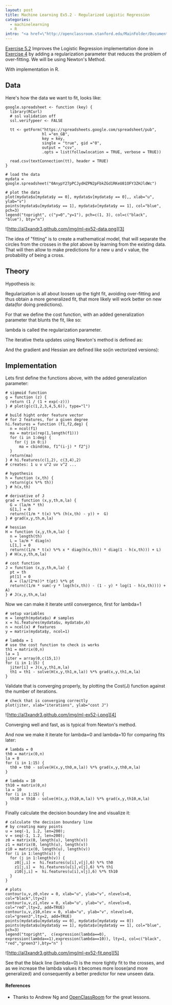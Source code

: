 ```yaml
--- 
layout: post
title: Machine Learning Ex5.2 - Regularized Logistic Regression
categories: 
  - machinelearning
  - R
intro: "<a href=\"http://openclassroom.stanford.edu/MainFolder/DocumentPage.php?course=MachineLearning&amp;doc=exercises/ex5/ex5.html\">Exercise 5.2</a> Improves the Logistic Regression implementation done in <a href=\"http://al3xandr3.github.com/2011/03/16/ml-ex4.html\">Exercise 4</a> by adding a regularization parameter that reduces the problem of over-fitting. We will be using Newton's Method.<img src='http://al3xandr3.github.com/img/ml-ex52-fit.png' alt='http://al3xandr3.github.com/img/ml-ex52-fit.png' />"
---
```


<script type="text/javascript" src="http://cdn.mathjax.org/mathjax/1.1-latest/MathJax.js?config=TeX-AMS-MML_HTMLorMML-full">
    MathJax.Hub.Config({
            jax: ["input/TeX", "output/HTML-CSS"],
        extensions: ["tex2jax.js","TeX/AMSmath.js","TeX/AMSsymbols.js",
                     "TeX/noUndefined.js"],
        tex2jax: {
            inlineMath: [ ["\\(","\\)"] ],
            displayMath: [ ['$$','$$'], ["\\[","\\]"], ["\\begin{displaymath}","\\end{displaymath}"] ],
            skipTags: ["script","noscript","style","textarea","pre","code"],
            ignoreClass: "tex2jax_ignore",
            processEscapes: false,
            processEnvironments: true,
            preview: "TeX"
        },
        showProcessingMessages: true,
        displayAlign: "left",
        displayIndent: "2em",
 
        "HTML-CSS": {
             scale: 100,
             availableFonts: ["STIX","TeX"],
             preferredFont: "TeX",
             webFont: "TeX",
             imageFont: "TeX",
             showMathMenu: true,
        },
        MMLorHTML: {
             prefer: {
                 MSIE:    "MML",
                 Firefox: "MML",
                 Opera:   "HTML",
                 other:   "HTML"
             }
        }
    });
</script>

[Exercise 5.2][1] Improves the Logistic Regression implementation done in
[Exercise 4][2] by adding a regularization parameter that reduces the problem
of over-fitting. We will be using Newton's Method.

With implementation in R.

## Data

Here's how the data we want to fit, looks like:

    
    google.spreadsheet <- function (key) {
      library(RCurl)
      # ssl validation off
      ssl.verifypeer <- FALSE
    
      tt <- getForm("https://spreadsheets.google.com/spreadsheet/pub", 
                    hl ="en_GB",
                    key = key, 
                    single = "true", gid ="0", 
                    output = "csv", 
                    .opts = list(followlocation = TRUE, verbose = TRUE)) 
    
      read.csv(textConnection(tt), header = TRUE)
    }
    
    # load the data
    mydata = google.spreadsheet("0AnypY27pPCJydHZPN2pFbkZGd1RKeU81OFY3ZHJldWc")
    
    # plot the data
    plot(mydata$u[mydata$y == 0], mydata$v[mydata$y == 0],, xlab="u", ylab="v")
    points(mydata$u[mydata$y == 1], mydata$v[mydata$y == 1], col="blue", pch=3)
    legend("topright", c("y=0","y=1"), pch=c(1, 3), col=c("black", "blue"), bty="n")
    

![http://al3xandr3.github.com/img/ml-ex52-data.png][3]

The idea of "fitting" is to create a mathematical model, that will separate
the circles from the crosses in the plot above by learning from the existing
data. That will then allow to make predictions for a new u and v value, the
probability of being a cross.

## Theory

Hypothesis is:

<script type="math/tex; mode=display">
h_\theta(x) = g(\theta^T x) = \frac{1}{ 1 + e ^{- \theta^T x} }
</script>

Regularization is all about loosen up the tight fit, avoiding over-fitting and
thus obtain a more generalized fit, that more likely will work better on new
data(for doing predictions).

For that we define the cost function, with an added generalization parameter
that blunts the fit, like so:

<script type="math/tex; mode=display">
J(\theta) = \frac{1}{m} \sum_{i=1}^m [(-y)log(h_\theta(x)) - (1 - y) log(1- h_\theta(x))] + \frac{\lambda}{2m} \sum_{i=1}^n \theta^2
</script>

lambda is called the regularization parameter.

The iterative theta updates using Newton's method is defined as:

<script type="math/tex; mode=display">
\theta^{(t+1)} = \theta^{(t)} - H^{-1} \nabla_{\theta}J 
</script>

And the gradient and Hessian are defined like so(in vectorized versions):

<script type="math/tex; mode=display">
\nabla_{\theta}J  = \frac{1}{m} \sum_{i=1}^m (h_\theta(x) - y) x + \frac{\lambda}{m} \theta
</script>

<script type="math/tex; mode=display">
H = \frac{1}{m} \sum_{i=1}^m [h_\theta(x) (1 - h_\theta(x)) x^T x] + \frac{\lambda}{m} \begin{bmatrix} 
0 & & & \\ & 1 & & \\ & & ... & \\ & & & 1 
\end{bmatrix}
</script>

## Implementation

Lets first define the functions above, with the added generalization
parameter:

  
    # sigmoid function
    g = function (z) {
      return (1 / (1 + exp(-z)))
    } # plot(g(c(1,2,3,4,5,6)), type="l")
    
    # build hight order feature vector
    # for 2 features, for a given degree
    hi.features = function (f1,f2,deg) {
      n = ncol(f1)
      ma = matrix(rep(1,length(f1)))
      for (i in 1:deg) {
        for (j in 0:i)    
          ma = cbind(ma, f1^(i-j) * f2^j)
      }
      return(ma)
    } # hi.features(c(1,2), c(3,4),2)
    # creates: 1 u v u^2 uv v^2 ...
    
    # hypothesis
    h = function (x,th) {
      return(g(x %*% th))
    } # h(x,th)
    
    # derivative of J 
    grad = function (x,y,th,m,la) {
      G = (la/m * th)
      G[1,] = 0
      return((1/m * t(x) %*% (h(x,th) - y)) +  G)
    } # grad(x,y,th,m,la)
    
    # hessian
    H = function (x,y,th,m,la) {
      n = length(th)
      L = la/m * diag(n)
      L[1,] = 0
      return((1/m * t(x) %*% x * diag(h(x,th)) * diag(1 - h(x,th))) + L)
    } # H(x,y,th,m,la)
    
    # cost function
    J = function (x,y,th,m,la) {
      pt = th
      pt[1] = 0
      A = (la/(2*m))* t(pt) %*% pt
      return((1/m * sum(-y * log(h(x,th)) - (1 - y) * log(1 - h(x,th)))) + A)
    } # J(x,y,th,m,la)
    

Now we can make it iterate until convergence, first for lambda=1

    
    # setup variables
    m = length(mydata$u) # samples
    x = hi.features(mydata$u, mydata$v,6)
    n = ncol(x) # features
    y = matrix(mydata$y, ncol=1)
    
    # lambda = 1
    # use the cost function to check is works
    th1 = matrix(0,n)
    la = 1
    jiter = array(0,c(15,1))
    for (i in 1:15) {
      jiter[i] = J(x,y,th1,m,la)
      th1 = th1 - solve(H(x,y,th1,m,la)) %*% grad(x,y,th1,m,la) 
    }
    

Validate that is converging properly, by plotting the Cost(J) function against
the number of iterations.

    
    # check that is converging correctly
    plot(jiter, xlab="iterations", ylab="cost J")
    

![http://al3xandr3.github.com/img/ml-ex52-j.png][4]

Converging well and fast, as is typical from Newton's method.

And now we make it iterate for lambda=0 and lambda=10 for comparing
fits later:

    
    # lambda = 0
    th0 = matrix(0,n)
    la = 0
    for (i in 1:15) {
      th0 = th0 - solve(H(x,y,th0,m,la)) %*% grad(x,y,th0,m,la) 
    }
    
    # lambda = 10
    th10 = matrix(0,n)
    la = 10
    for (i in 1:15) {
      th10 = th10 - solve(H(x,y,th10,m,la)) %*% grad(x,y,th10,m,la) 
    }
    

Finally calculate the decision boundary line and visualize it:

    
    # calculate the decision boundary line
    # by creating many points
    u = seq(-1, 1.2, len=200);
    v = seq(-1, 1.2, len=200);
    z0 = matrix(0, length(u), length(v))
    z1 = matrix(0, length(u), length(v))
    z10 = matrix(0, length(u), length(v))
    for (i in 1:length(u)) {
      for (j in 1:length(v)) {
        z0[j,i] =  hi.features(u[i],v[j],6) %*% th0
        z1[j,i] =  hi.features(u[i],v[j],6) %*% th1
        z10[j,i] =  hi.features(u[i],v[j],6) %*% th10
      }
    }
    
    # plots
    contour(u,v,z0,nlev = 0, xlab="u", ylab="v", nlevels=0, col="black",lty=2)
    contour(u,v,z1,nlev = 0, xlab="u", ylab="v", nlevels=0, col="red",lty=2, add=TRUE)
    contour(u,v,z10,nlev = 0, xlab="u", ylab="v", nlevels=0, col="green3",lty=2, add=TRUE)
    points(mydata$u[mydata$y == 0], mydata$v[mydata$y == 0])
    points(mydata$u[mydata$y == 1], mydata$v[mydata$y == 1], col="blue", pch=3)
    legend("topright",  c(expression(lambda==0), expression(lambda==1),expression(lambda==10)), lty=1, col=c("black", "red","green3"),bty="n" )
    

![http://al3xandr3.github.com/img/ml-ex52-fit.png][5]

See that the black line (lambda=0) is the more tightly fit to the
crosses, and as we increase the lambda values it becomes more loose(and more
generalized) and consequently a better predictor for new unseen data.

#### References

- Thanks to Andrew Ng and [OpenClassRoom][6] for the great lessons. 

   [1]: http://openclassroom.stanford.edu/MainFolder/DocumentPage.php?course=MachineLearning&doc=exercises/ex5/ex5.html
   [2]: http://al3xandr3.github.com/2011/03/16/ml-ex4.html
   [3]: http://al3xandr3.github.com/img/ml-ex52-data.png
   [4]: http://al3xandr3.github.com/img/ml-ex52-j.png
   [5]: http://al3xandr3.github.com/img/ml-ex52-fit.png
   [6]: http://openclassroom.stanford.edu/MainFolder/HomePage.php

